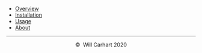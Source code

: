 - [Overview](overview.md)
- [Installation](installation.md)
- [Usage](usage.md)
- [About](about.md)

<hr>
<div style="text-align:center">&copy;&nbsp; Will Carhart 2020</div>
